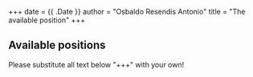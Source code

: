 +++
date = {{ .Date }} 
author = "Osbaldo Resendis Antonio"
title = "The available position"
+++

## Available positions

Please substitute all text below "+++" with your own!

